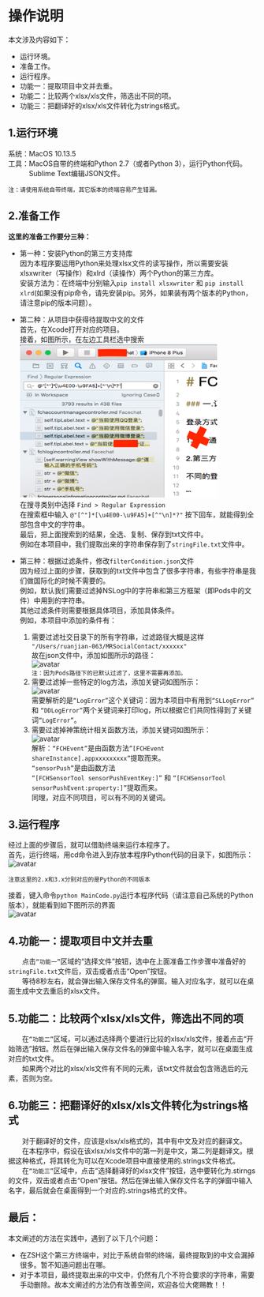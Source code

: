 # 操作说明  
本文涉及内容如下：  
- 运行环境。   
- 准备工作。   
- 运行程序。   
- 功能一：提取项目中文并去重。   
- 功能二：比较两个xlsx/xls文件，筛选出不同的项。    
- 功能三：把翻译好的xlsx/xls文件转化为strings格式。   

## 1.运行环境
系统：MacOS 10.13.5  
工具：MacOS自带的终端和Python 2.7（或者Python 3），运行Python代码。  
&#8195;&emsp;&emsp;Sublime Text编辑JSON文件。
```
注：请使用系统自带终端，其它版本的终端容易产生错漏。
```
## 2.准备工作
**这里的准备工作要分三种：**
- 第一种：安装Python的第三方支持库  
因为本程序要运用Python来处理xlsx文件的读写操作，所以需要安装xlsxwriter（写操作）和xlrd（读操作）两个Python的第三方库。  
安装方法为：在终端中分别输入```pip install xlsxwriter``` 和 ```pip install xlrd```(如果没有pip命令，请先安装pip。另外，如果装有两个版本的Python，请注意pip的版本问题）。

- 第二种：从项目中获得待提取中文的文件  
首先，在Xcode打开对应的项目。  
接着，如图所示，在左边工具栏选中搜索  
![avatar](https://github.com/AGrowingEngineer/FilterChineseString/blob/master/PicSources/准备工作2.png)  
在搜寻类别中选择 ```Find > Regular Expression```  
在搜索框中输入 ```@"[^"]*[\u4E00-\u9FA5]+[^"\n]*?"``` 按下回车，就能得到全部包含中文的字符串。  
最后，把上面搜索到的结果，全选、复制、保存到txt文件中。  
例如在本项目中，我们提取出来的字符串保存到了```stringFile.txt```文件中。

- 第三种：根据过滤条件，修改```filterCondition.json```文件  
因为经过上面的步骤，获取到的txt文件中包含了很多字符串，有些字符串是我们做国际化的时候不需要的。  
例如，默认我们需要过滤掉NSLog中的字符串和第三方框架（即Pods中的文件）中用到的字符串。  
其他过滤条件则需要根据具体项目，添加具体条件。  
例如，本项目中添加的条件有：  

  1. 需要过滤社交目录下的所有字符串，过滤路径大概是这样  
```"/Users/ruanjian-063/MRSocialContact/xxxxxx"```  
故在json文件中，添加如图所示的路径：  
![avatar](https://github.com/AGrowingEngineer/FilterChineseString/blob/master/PicSources/准备工作3-1.png)   
```注：因为Pods路径下的已默认过滤了，这里不需要再添加。```  
  2. 需要过滤掉一些特定的log方法，添加关键词如图所示：  
![avatar](https://github.com/AGrowingEngineer/FilterChineseString/blob/master/PicSources/准备工作3-2.png)  
需要解析的是```“LogError”```这个关键词：因为本项目中有用到```“SLLogError”``` 和 ```“DDLogError”```两个关键词来打印log，所以根据它们共同性得到了关键词```“LogError”```。  
  3. 需要过滤掉神策统计相关函数方法，添加关键词如图所示：  
![avatar](https://github.com/AGrowingEngineer/FilterChineseString/blob/master/PicSources/准备工作3-3.png)  
解析：```“FCHEvent”```是由函数方法```”[FCHEvent shareInstance].appxxxxxxxxx”```提取而来。  
```“sensorPush”```是由函数方法  
```“[FCHSensorTool sensorPushEventKey:]”``` 和
```“[FCHSensorTool sensorPushEvent:property:]”```提取而来。  
同理，对应不同项目，可以有不同的关键词。  

## 3.运行程序  
经过上面的步骤后，就可以借助终端来运行本程序了。    
首先，运行终端，用cd命令进入到存放本程序Python代码的目录下，如图所示：     
![avatar](https://github.com/AGrowingEngineer/FilterChineseString/blob/master/PicSources/运行.png) 
```
注意这里的2.x和3.x分别对应的是Python的不同版本
```  
接着，键入命令```python MainCode.py```运行本程序代码（请注意自己系统的Python版本），就能看到如下图所示的界面  
![avatar](https://github.com/AGrowingEngineer/FilterChineseString/blob/master/PicSources/运行效果.png)  
## 4.功能一：提取项目中文并去重  
&emsp;&emsp;点击```“功能一”```区域的“选择文件”按钮，选中在上面准备工作步骤中准备好的```stringFile.txt```文件后，双击或者点击“Open”按钮。  
&emsp;&emsp;等待8秒左右，就会弹出输入保存文件名的弹窗。输入对应名字，就可以在桌面生成中文去重后的xlsx文件。  

## 5.功能二：比较两个xlsx/xls文件，筛选出不同的项  
&emsp;&emsp;在```“功能二”```区域，可以通过选择两个要进行比较的xlsx/xls文件，接着点击“开始筛选”按钮。然后在弹出输入保存文件名的弹窗中输入名字，就可以在桌面生成对应的txt文件。  
&emsp;&emsp;如果两个对比的xlsx/xls文件有不同的元素，该txt文件就会包含筛选后的元素，否则为空。  

## 6.功能三：把翻译好的xlsx/xls文件转化为strings格式  
&emsp;&emsp;对于翻译好的文件，应该是xlsx/xls格式的，其中有中文及对应的翻译文。  
&emsp;&emsp;在本程序中，假设在该xlsx/xls文件中的第一列是中文，第二列是翻译文。根据这种格式，将其转化为可以在Xcode项目中直接使用的.strings文件格式。  
&emsp;&emsp;在```“功能三”```区域中，点击“选择翻译好的xlsx文件”按钮，选中要转化为.stirngs的文件，双击或者点击“Open”按钮。然后在弹出输入保存文件名字的弹窗中输入名字，最后就会在桌面得到一个对应的.strings格式的文件。  

## 最后：  
本文阐述的方法在实践中，遇到了以下几个问题：  
- 在ZSH这个第三方终端中，对比于系统自带的终端，最终提取到的中文会漏掉很多。暂不知道问题出在哪。   
- 对于本项目，最终提取出来的中文中，仍然有几个不符合要求的字符串，需要手动删除。故本文阐述的方法仍有改善空间，欢迎各位大佬赐教！！   
